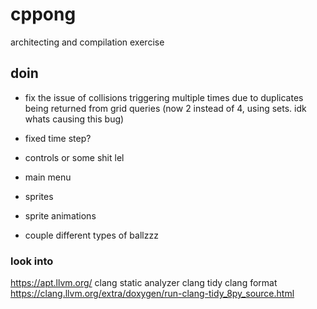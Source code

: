 # cppong

architecting and compilation exercise

## doin

<!-- - entity collisions triggered efficiently -->

- fix the issue of collisions triggering multiple times due to duplicates being returned from grid queries (now 2 instead of 4, using sets. idk whats causing this bug)

- fixed time step?
- controls or some shit lel
- main menu
- sprites
- sprite animations
- couple different types of ballzzz

### look into

https://apt.llvm.org/
clang static analyzer
clang tidy
clang format
https://clang.llvm.org/extra/doxygen/run-clang-tidy_8py_source.html
